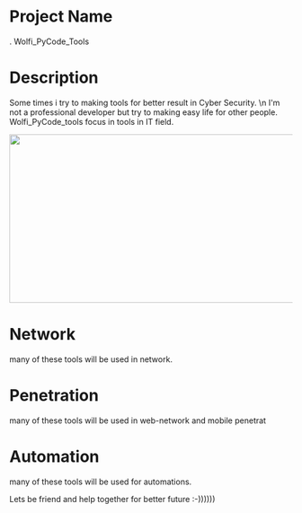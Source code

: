 # Project Name
  . Wolfi_PyCode_Tools
# Description 
Some times i try to making tools for better result in Cyber Security. \n 
I'm not a professional developer but try to making easy life for other people.
Wolfi_PyCode_tools focus in tools in IT field.

<img width="800" height="300" src="https://wallpaperaccess.com/full/222143.jpg">

# Network
many of these tools will be used in network.

# Penetration
many of these tools will be used in web-network and mobile penetrat

# Automation
many of these tools will be used for automations.

Lets be friend and help together for better future :-))))))

